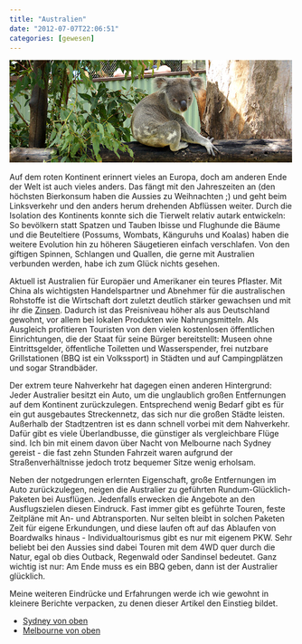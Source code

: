 ```yaml
---
title: "Australien"
date: "2012-07-07T22:06:51"
categories: [gewesen]
---
```


![Australien](australien.jpg)

Auf dem roten Kontinent erinnert vieles an Europa, doch am anderen Ende der Welt ist auch vieles anders. Das fängt mit den Jahreszeiten an (den höchsten Bierkonsum haben die Aussies zu Weihnachten ;) und geht beim Linksverkehr und den anders herum drehenden Abflüssen weiter. Durch die Isolation des Kontinents konnte sich die Tierwelt relativ autark entwickeln: So bevölkern statt Spatzen und Tauben Ibisse und Flughunde die Bäume und die Beuteltiere (Possums, Wombats, Känguruhs und Koalas) haben die weitere Evolution hin zu höheren Säugetieren einfach verschlafen. Von den giftigen Spinnen, Schlangen und Quallen, die gerne mit Australien verbunden werden, habe ich zum Glück nichts gesehen.

Aktuell ist Australien für Europäer und Amerikaner ein teures Pflaster. Mit China als wichtigsten Handelspartner und Abnehmer für die australischen Rohstoffe ist die Wirtschaft dort zuletzt deutlich stärker gewachsen und mit ihr die [Zinsen](http://www.markt-daten.de/charts/zinsen/images/leitzinsen-0005.gif). Dadurch ist das Preisniveau höher als aus Deutschland gewohnt, vor allem bei lokalen Produkten wie Nahrungsmitteln. Als Ausgleich profitieren Touristen von den vielen kostenlosen öffentlichen Einrichtungen, die der Staat für seine Bürger bereitstellt: Museen ohne Eintrittsgelder, öffentliche Toiletten und Wasserspender, frei nutzbare Grillstationen (BBQ ist ein Volkssport) in Städten und auf Campingplätzen und sogar Strandbäder.

Der extrem teure Nahverkehr hat dagegen einen anderen Hintergrund: Jeder Australier besitzt ein Auto, um die unglaublich großen Entfernungen auf dem Kontinent zurückzulegen. Entsprechend wenig Bedarf gibt es für ein gut ausgebautes Streckennetz, das sich nur die großen Städte leisten. Außerhalb der Stadtzentren ist es dann schnell vorbei mit dem Nahverkehr. Dafür gibt es viele Überlandbusse, die günstiger als vergleichbare Flüge sind. Ich bin mit einem davon über Nacht von Melbourne nach Sydney gereist - die fast zehn Stunden Fahrzeit waren aufgrund der Straßenverhältnisse jedoch trotz bequemer Sitze wenig erholsam.

Neben der notgedrungen erlernten Eigenschaft, große Entfernungen im Auto zurückzulegen, neigen die Australier zu geführten Rundum-Glücklich-Paketen bei Ausflügen. Jedenfalls erwecken die Angebote an den Ausflugszielen diesen Eindruck. Fast immer gibt es geführte Touren, feste Zeitpläne mit An- und Abtransporten. Nur selten bleibt in solchen Paketen Zeit für eigene Erkundungen, und diese laufen oft auf das Ablaufen von Boardwalks hinaus - Individualtourismus gibt es nur mit eigenem PKW. Sehr beliebt bei den Aussies sind dabei Touren mit dem 4WD quer durch die Natur, egal ob dies Outback, Regenwald oder Sandinsel bedeutet. Ganz wichtig ist nur: Am Ende muss es ein BBQ geben, dann ist der Australier glücklich.

Meine weiteren Eindrücke und Erfahrungen werde ich wie gewohnt in kleinere Berichte verpacken, zu denen dieser Artikel den Einstieg bildet.

* [Sydney von oben](/blog/2012/07/08/sydney-von-oben/)
* [Melbourne von oben](/blog/2013/08/09/melbourne-von-oben/)
